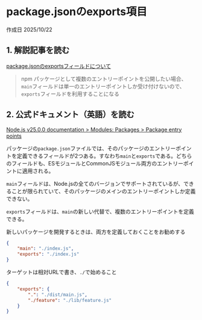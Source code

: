 # package.jsonのexports項目

作成日 2025/10/22

## 1. 解説記事を読む

[package.jsonのexportsフィールドについて](https://zenn.dev/makotot/articles/5edb504ef7d2e6)

> npm パッケージとして複数のエントリーポイントを公開したい場合、`main`フィールドは単一のエントリーポイントしか受け付けないので、`exports`フィールドを利用することになる

## 2. 公式ドキュメント（英語）を読む

[Node.js v25.0.0 documentation > Modules: Packages > Package entry points](https://nodejs.org/api/packages.html#package-entry-points)

パッケージの`package.json`ファイルでは、そのパッケージのエントリーポイントを定義できるフィールドが2つある。すなわち`main`と`exports`である。どちらのフィールドも、ESモジュールとCommonJSモジュール両方のエントリーポイントに適用される。

`main`フィールドは、Node.jsの全てのバージョンでサポートされているが、できることが限られていて、そのパッケージのメインのエントリーポイントしか定義できない。

`exports`フィールドは、`main`の新しい代替で、複数のエントリーポイントを定義できる。

新しいパッケージを開発するときは、両方を定義しておくことをお勧めする

```json
{
    "main": "./index.js",
    "exports": "./index.js"
}
```

ターゲットは相対URLで書き、`./`で始めること

```json
{
    "exports": {
        ".": "./dist/main.js",
        "./feature": "./lib/feature.js"
    }
}
```
